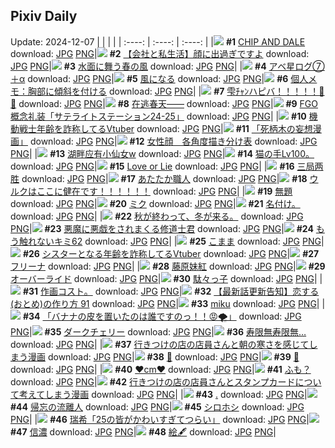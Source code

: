 ## Pixiv Daily
Update: 2024-12-07
|      |      |      |
| :----: | :----: | :----: |
|![](https://pixiv.microyu.workers.dev/c/240x480/img-master/img/2024/12/06/00/00/52/124929117_p0_master1200.jpg) **#1** [CHIP AND DALE](https://www.pixiv.net/artworks/124929117) download: [JPG](https://pixiv.microyu.workers.dev/img-original/img/2024/12/06/00/00/52/124929117_p0.jpg) [PNG](https://pixiv.microyu.workers.dev/img-original/img/2024/12/06/00/00/52/124929117_p0.png)|![](https://pixiv.microyu.workers.dev/c/240x480/img-master/img/2024/12/06/12/00/11/124939167_p0_master1200.jpg) **#2** [【会社と私生活】顔に出過ぎですよ](https://www.pixiv.net/artworks/124939167) download: [JPG](https://pixiv.microyu.workers.dev/img-original/img/2024/12/06/12/00/11/124939167_p0.jpg) [PNG](https://pixiv.microyu.workers.dev/img-original/img/2024/12/06/12/00/11/124939167_p0.png)|![](https://pixiv.microyu.workers.dev/c/240x480/img-master/img/2024/12/05/07/30/01/124909023_p0_master1200.jpg) **#3** [水面に舞う春の風](https://www.pixiv.net/artworks/124909023) download: [JPG](https://pixiv.microyu.workers.dev/img-original/img/2024/12/05/07/30/01/124909023_p0.jpg) [PNG](https://pixiv.microyu.workers.dev/img-original/img/2024/12/05/07/30/01/124909023_p0.png)|
|![](https://pixiv.microyu.workers.dev/c/240x480/img-master/img/2024/12/06/12/08/45/124920084_p0_master1200.jpg) **#4** [アベ星ログ⑦＋α](https://www.pixiv.net/artworks/124920084) download: [JPG](https://pixiv.microyu.workers.dev/img-original/img/2024/12/06/12/08/45/124920084_p0.jpg) [PNG](https://pixiv.microyu.workers.dev/img-original/img/2024/12/06/12/08/45/124920084_p0.png)|![](https://pixiv.microyu.workers.dev/c/240x480/img-master/img/2024/12/06/20/17/59/124949134_p0_master1200.jpg) **#5** [風になる](https://www.pixiv.net/artworks/124949134) download: [JPG](https://pixiv.microyu.workers.dev/img-original/img/2024/12/06/20/17/59/124949134_p0.jpg) [PNG](https://pixiv.microyu.workers.dev/img-original/img/2024/12/06/20/17/59/124949134_p0.png)|![](https://pixiv.microyu.workers.dev/c/240x480/img-master/img/2024/12/05/06/00/04/124907910_p0_master1200.jpg) **#6** [個人メモ：胸部に傾斜を付ける](https://www.pixiv.net/artworks/124907910) download: [JPG](https://pixiv.microyu.workers.dev/img-original/img/2024/12/05/06/00/04/124907910_p0.jpg) [PNG](https://pixiv.microyu.workers.dev/img-original/img/2024/12/05/06/00/04/124907910_p0.png)|
|![](https://pixiv.microyu.workers.dev/c/240x480/img-master/img/2024/12/06/00/00/01/124928874_p0_master1200.jpg) **#7** [雫ﾁｬﾝハピバ！！！！！🎂🎉](https://www.pixiv.net/artworks/124928874) download: [JPG](https://pixiv.microyu.workers.dev/img-original/img/2024/12/06/00/00/01/124928874_p0.jpg) [PNG](https://pixiv.microyu.workers.dev/img-original/img/2024/12/06/00/00/01/124928874_p0.png)|![](https://pixiv.microyu.workers.dev/c/240x480/img-master/img/2024/12/06/00/00/14/124928964_p0_master1200.jpg) **#8** [在逃春天——](https://www.pixiv.net/artworks/124928964) download: [JPG](https://pixiv.microyu.workers.dev/img-original/img/2024/12/06/00/00/14/124928964_p0.jpg) [PNG](https://pixiv.microyu.workers.dev/img-original/img/2024/12/06/00/00/14/124928964_p0.png)|![](https://pixiv.microyu.workers.dev/c/240x480/img-master/img/2024/12/06/12/33/16/124939757_p0_master1200.jpg) **#9** [FGO概念礼装「サテライトステーション24-25」](https://www.pixiv.net/artworks/124939757) download: [JPG](https://pixiv.microyu.workers.dev/img-original/img/2024/12/06/12/33/16/124939757_p0.jpg) [PNG](https://pixiv.microyu.workers.dev/img-original/img/2024/12/06/12/33/16/124939757_p0.png)|
|![](https://pixiv.microyu.workers.dev/c/240x480/img-master/img/2024/12/05/21/06/48/124923479_p0_master1200.jpg) **#10** [機動戦士年齢を詐称してるVtuber](https://www.pixiv.net/artworks/124923479) download: [JPG](https://pixiv.microyu.workers.dev/img-original/img/2024/12/05/21/06/48/124923479_p0.jpg) [PNG](https://pixiv.microyu.workers.dev/img-original/img/2024/12/05/21/06/48/124923479_p0.png)|![](https://pixiv.microyu.workers.dev/c/240x480/img-master/img/2024/12/05/12/26/23/124912751_p0_master1200.jpg) **#11** [「死柄木の妄想漫画」](https://www.pixiv.net/artworks/124912751) download: [JPG](https://pixiv.microyu.workers.dev/img-original/img/2024/12/05/12/26/23/124912751_p0.jpg) [PNG](https://pixiv.microyu.workers.dev/img-original/img/2024/12/05/12/26/23/124912751_p0.png)|![](https://pixiv.microyu.workers.dev/c/240x480/img-master/img/2024/12/05/00/00/19/124901887_p0_master1200.jpg) **#12** [女性顔　各角度描き分け表](https://www.pixiv.net/artworks/124901887) download: [JPG](https://pixiv.microyu.workers.dev/img-original/img/2024/12/05/00/00/19/124901887_p0.jpg) [PNG](https://pixiv.microyu.workers.dev/img-original/img/2024/12/05/00/00/19/124901887_p0.png)|
|![](https://pixiv.microyu.workers.dev/c/240x480/img-master/img/2024/12/05/12/32/47/124912861_p0_master1200.jpg) **#13** [湖畔应有小仙女w](https://www.pixiv.net/artworks/124912861) download: [JPG](https://pixiv.microyu.workers.dev/img-original/img/2024/12/05/12/32/47/124912861_p0.jpg) [PNG](https://pixiv.microyu.workers.dev/img-original/img/2024/12/05/12/32/47/124912861_p0.png)|![](https://pixiv.microyu.workers.dev/c/240x480/img-master/img/2024/12/05/05/48/14/124907791_p0_master1200.jpg) **#14** [猫の手Lv100。](https://www.pixiv.net/artworks/124907791) download: [JPG](https://pixiv.microyu.workers.dev/img-original/img/2024/12/05/05/48/14/124907791_p0.jpg) [PNG](https://pixiv.microyu.workers.dev/img-original/img/2024/12/05/05/48/14/124907791_p0.png)|![](https://pixiv.microyu.workers.dev/c/240x480/img-master/img/2024/12/06/20/10/04/124948908_p0_master1200.jpg) **#15** [Love or Lie](https://www.pixiv.net/artworks/124948908) download: [JPG](https://pixiv.microyu.workers.dev/img-original/img/2024/12/06/20/10/04/124948908_p0.jpg) [PNG](https://pixiv.microyu.workers.dev/img-original/img/2024/12/06/20/10/04/124948908_p0.png)|
|![](https://pixiv.microyu.workers.dev/c/240x480/img-master/img/2024/12/05/18/49/46/124919498_p0_master1200.jpg) **#16** [三局两胜](https://www.pixiv.net/artworks/124919498) download: [JPG](https://pixiv.microyu.workers.dev/img-original/img/2024/12/05/18/49/46/124919498_p0.jpg) [PNG](https://pixiv.microyu.workers.dev/img-original/img/2024/12/05/18/49/46/124919498_p0.png)|![](https://pixiv.microyu.workers.dev/c/240x480/img-master/img/2024/12/06/20/30/02/124949489_p0_master1200.jpg) **#17** [あたたか職人](https://www.pixiv.net/artworks/124949489) download: [JPG](https://pixiv.microyu.workers.dev/img-original/img/2024/12/06/20/30/02/124949489_p0.jpg) [PNG](https://pixiv.microyu.workers.dev/img-original/img/2024/12/06/20/30/02/124949489_p0.png)|![](https://pixiv.microyu.workers.dev/c/240x480/img-master/img/2024/12/05/23/42/25/124928287_p0_master1200.jpg) **#18** [ウルクはここに健在です！！！！！！](https://www.pixiv.net/artworks/124928287) download: [JPG](https://pixiv.microyu.workers.dev/img-original/img/2024/12/05/23/42/25/124928287_p0.jpg) [PNG](https://pixiv.microyu.workers.dev/img-original/img/2024/12/05/23/42/25/124928287_p0.png)|
|![](https://pixiv.microyu.workers.dev/c/240x480/img-master/img/2024/12/06/00/32/54/124930360_p0_master1200.jpg) **#19** [無題](https://www.pixiv.net/artworks/124930360) download: [JPG](https://pixiv.microyu.workers.dev/img-original/img/2024/12/06/00/32/54/124930360_p0.jpg) [PNG](https://pixiv.microyu.workers.dev/img-original/img/2024/12/06/00/32/54/124930360_p0.png)|![](https://pixiv.microyu.workers.dev/c/240x480/img-master/img/2024/12/06/00/00/14/124928956_p0_master1200.jpg) **#20** [ミク](https://www.pixiv.net/artworks/124928956) download: [JPG](https://pixiv.microyu.workers.dev/img-original/img/2024/12/06/00/00/14/124928956_p0.jpg) [PNG](https://pixiv.microyu.workers.dev/img-original/img/2024/12/06/00/00/14/124928956_p0.png)|![](https://pixiv.microyu.workers.dev/c/240x480/img-master/img/2024/12/06/08/15/39/124936309_p0_master1200.jpg) **#21** [名付け。](https://www.pixiv.net/artworks/124936309) download: [JPG](https://pixiv.microyu.workers.dev/img-original/img/2024/12/06/08/15/39/124936309_p0.jpg) [PNG](https://pixiv.microyu.workers.dev/img-original/img/2024/12/06/08/15/39/124936309_p0.png)|
|![](https://pixiv.microyu.workers.dev/c/240x480/img-master/img/2024/12/06/18/50/45/124946512_p0_master1200.jpg) **#22** [秋が終わって、冬が来る。](https://www.pixiv.net/artworks/124946512) download: [JPG](https://pixiv.microyu.workers.dev/img-original/img/2024/12/06/18/50/45/124946512_p0.jpg) [PNG](https://pixiv.microyu.workers.dev/img-original/img/2024/12/06/18/50/45/124946512_p0.png)|![](https://pixiv.microyu.workers.dev/c/240x480/img-master/img/2024/12/06/18/07/30/124945448_p0_master1200.jpg) **#23** [悪魔に悪戯をされまくる修道士君](https://www.pixiv.net/artworks/124945448) download: [JPG](https://pixiv.microyu.workers.dev/img-original/img/2024/12/06/18/07/30/124945448_p0.jpg) [PNG](https://pixiv.microyu.workers.dev/img-original/img/2024/12/06/18/07/30/124945448_p0.png)|![](https://pixiv.microyu.workers.dev/c/240x480/img-master/img/2024/12/05/16/55/43/124916799_p0_master1200.jpg) **#24** [もう触れないキミ62](https://www.pixiv.net/artworks/124916799) download: [JPG](https://pixiv.microyu.workers.dev/img-original/img/2024/12/05/16/55/43/124916799_p0.jpg) [PNG](https://pixiv.microyu.workers.dev/img-original/img/2024/12/05/16/55/43/124916799_p0.png)|
|![](https://pixiv.microyu.workers.dev/c/240x480/img-master/img/2024/12/05/18/16/24/124918672_p0_master1200.jpg) **#25** [こまま](https://www.pixiv.net/artworks/124918672) download: [JPG](https://pixiv.microyu.workers.dev/img-original/img/2024/12/05/18/16/24/124918672_p0.jpg) [PNG](https://pixiv.microyu.workers.dev/img-original/img/2024/12/05/18/16/24/124918672_p0.png)|![](https://pixiv.microyu.workers.dev/c/240x480/img-master/img/2024/12/06/21/20/06/124951139_p0_master1200.jpg) **#26** [シスターとなる年齢を詐称してるVtuber](https://www.pixiv.net/artworks/124951139) download: [JPG](https://pixiv.microyu.workers.dev/img-original/img/2024/12/06/21/20/06/124951139_p0.jpg) [PNG](https://pixiv.microyu.workers.dev/img-original/img/2024/12/06/21/20/06/124951139_p0.png)|![](https://pixiv.microyu.workers.dev/c/240x480/img-master/img/2024/12/06/00/00/13/124928953_p0_master1200.jpg) **#27** [フリーナ](https://www.pixiv.net/artworks/124928953) download: [JPG](https://pixiv.microyu.workers.dev/img-original/img/2024/12/06/00/00/13/124928953_p0.jpg) [PNG](https://pixiv.microyu.workers.dev/img-original/img/2024/12/06/00/00/13/124928953_p0.png)|
|![](https://pixiv.microyu.workers.dev/c/240x480/img-master/img/2024/12/05/01/22/44/124904440_p0_master1200.jpg) **#28** [藤原妹紅](https://www.pixiv.net/artworks/124904440) download: [JPG](https://pixiv.microyu.workers.dev/img-original/img/2024/12/05/01/22/44/124904440_p0.jpg) [PNG](https://pixiv.microyu.workers.dev/img-original/img/2024/12/05/01/22/44/124904440_p0.png)|![](https://pixiv.microyu.workers.dev/c/240x480/img-master/img/2024/12/05/18/06/45/124918434_p0_master1200.jpg) **#29** [オーバーライド](https://www.pixiv.net/artworks/124918434) download: [JPG](https://pixiv.microyu.workers.dev/img-original/img/2024/12/05/18/06/45/124918434_p0.jpg) [PNG](https://pixiv.microyu.workers.dev/img-original/img/2024/12/05/18/06/45/124918434_p0.png)|![](https://pixiv.microyu.workers.dev/c/240x480/img-master/img/2024/12/06/18/32/09/124946077_p0_master1200.jpg) **#30** [駄々っ子](https://www.pixiv.net/artworks/124946077) download: [JPG](https://pixiv.microyu.workers.dev/img-original/img/2024/12/06/18/32/09/124946077_p0.jpg) [PNG](https://pixiv.microyu.workers.dev/img-original/img/2024/12/06/18/32/09/124946077_p0.png)|
|![](https://pixiv.microyu.workers.dev/c/240x480/img-master/img/2024/12/06/08/16/25/124936320_p0_master1200.jpg) **#31** [作画コスト。](https://www.pixiv.net/artworks/124936320) download: [JPG](https://pixiv.microyu.workers.dev/img-original/img/2024/12/06/08/16/25/124936320_p0.jpg) [PNG](https://pixiv.microyu.workers.dev/img-original/img/2024/12/06/08/16/25/124936320_p0.png)|![](https://pixiv.microyu.workers.dev/c/240x480/img-master/img/2024/12/06/12/27/37/124939657_p0_master1200.jpg) **#32** [【最新話更新告知】恋する(おとめ)の作り方 91](https://www.pixiv.net/artworks/124939657) download: [JPG](https://pixiv.microyu.workers.dev/img-original/img/2024/12/06/12/27/37/124939657_p0.jpg) [PNG](https://pixiv.microyu.workers.dev/img-original/img/2024/12/06/12/27/37/124939657_p0.png)|![](https://pixiv.microyu.workers.dev/c/240x480/img-master/img/2024/12/05/06/38/59/124908374_p0_master1200.jpg) **#33** [miku](https://www.pixiv.net/artworks/124908374) download: [JPG](https://pixiv.microyu.workers.dev/img-original/img/2024/12/05/06/38/59/124908374_p0.jpg) [PNG](https://pixiv.microyu.workers.dev/img-original/img/2024/12/05/06/38/59/124908374_p0.png)|
|![](https://pixiv.microyu.workers.dev/c/240x480/img-master/img/2024/12/05/19/01/15/124919865_p0_master1200.jpg) **#34** [「バナナの皮を置いたのは誰ですのっ！！😡🌪️」](https://www.pixiv.net/artworks/124919865) download: [JPG](https://pixiv.microyu.workers.dev/img-original/img/2024/12/05/19/01/15/124919865_p0.jpg) [PNG](https://pixiv.microyu.workers.dev/img-original/img/2024/12/05/19/01/15/124919865_p0.png)|![](https://pixiv.microyu.workers.dev/c/240x480/img-master/img/2024/12/05/08/54/41/124909993_p0_master1200.jpg) **#35** [ダークチェリー](https://www.pixiv.net/artworks/124909993) download: [JPG](https://pixiv.microyu.workers.dev/img-original/img/2024/12/05/08/54/41/124909993_p0.jpg) [PNG](https://pixiv.microyu.workers.dev/img-original/img/2024/12/05/08/54/41/124909993_p0.png)|![](https://pixiv.microyu.workers.dev/c/240x480/img-master/img/2024/12/06/07/08/17/124935499_p0_master1200.jpg) **#36** [寿限無寿限無…](https://www.pixiv.net/artworks/124935499) download: [JPG](https://pixiv.microyu.workers.dev/img-original/img/2024/12/06/07/08/17/124935499_p0.jpg) [PNG](https://pixiv.microyu.workers.dev/img-original/img/2024/12/06/07/08/17/124935499_p0.png)|
|![](https://pixiv.microyu.workers.dev/c/240x480/img-master/img/2024/12/06/00/13/32/124929781_p0_master1200.jpg) **#37** [行きつけの店の店員さんと朝の寒さを感じてしまう漫画](https://www.pixiv.net/artworks/124929781) download: [JPG](https://pixiv.microyu.workers.dev/img-original/img/2024/12/06/00/13/32/124929781_p0.jpg) [PNG](https://pixiv.microyu.workers.dev/img-original/img/2024/12/06/00/13/32/124929781_p0.png)|![](https://pixiv.microyu.workers.dev/c/240x480/img-master/img/2024/12/05/23/40/45/124928233_p0_master1200.jpg) **#38** [📛](https://www.pixiv.net/artworks/124928233) download: [JPG](https://pixiv.microyu.workers.dev/img-original/img/2024/12/05/23/40/45/124928233_p0.jpg) [PNG](https://pixiv.microyu.workers.dev/img-original/img/2024/12/05/23/40/45/124928233_p0.png)|![](https://pixiv.microyu.workers.dev/c/240x480/img-master/img/2024/12/05/17/44/28/124917796_p0_master1200.jpg) **#39** [📖](https://www.pixiv.net/artworks/124917796) download: [JPG](https://pixiv.microyu.workers.dev/img-original/img/2024/12/05/17/44/28/124917796_p0.jpg) [PNG](https://pixiv.microyu.workers.dev/img-original/img/2024/12/05/17/44/28/124917796_p0.png)|
|![](https://pixiv.microyu.workers.dev/c/240x480/img-master/img/2024/12/05/20/45/24/124922732_p0_master1200.jpg) **#40** [❤️cm❤️](https://www.pixiv.net/artworks/124922732) download: [JPG](https://pixiv.microyu.workers.dev/img-original/img/2024/12/05/20/45/24/124922732_p0.jpg) [PNG](https://pixiv.microyu.workers.dev/img-original/img/2024/12/05/20/45/24/124922732_p0.png)|![](https://pixiv.microyu.workers.dev/c/240x480/img-master/img/2024/12/06/23/29/06/124955330_p0_master1200.jpg) **#41** [ふも？](https://www.pixiv.net/artworks/124955330) download: [JPG](https://pixiv.microyu.workers.dev/img-original/img/2024/12/06/23/29/06/124955330_p0.jpg) [PNG](https://pixiv.microyu.workers.dev/img-original/img/2024/12/06/23/29/06/124955330_p0.png)|![](https://pixiv.microyu.workers.dev/c/240x480/img-master/img/2024/12/05/01/17/07/124904308_p0_master1200.jpg) **#42** [行きつけの店の店員さんとスタンプカードについて考えてしまう漫画](https://www.pixiv.net/artworks/124904308) download: [JPG](https://pixiv.microyu.workers.dev/img-original/img/2024/12/05/01/17/07/124904308_p0.jpg) [PNG](https://pixiv.microyu.workers.dev/img-original/img/2024/12/05/01/17/07/124904308_p0.png)|
|![](https://pixiv.microyu.workers.dev/c/240x480/img-master/img/2024/12/05/01/03/18/124903985_p0_master1200.jpg) **#43** [.](https://www.pixiv.net/artworks/124903985) download: [JPG](https://pixiv.microyu.workers.dev/img-original/img/2024/12/05/01/03/18/124903985_p0.jpg) [PNG](https://pixiv.microyu.workers.dev/img-original/img/2024/12/05/01/03/18/124903985_p0.png)|![](https://pixiv.microyu.workers.dev/c/240x480/img-master/img/2024/12/06/18/00/10/124945100_p0_master1200.jpg) **#44** [帰忘の流離人](https://www.pixiv.net/artworks/124945100) download: [JPG](https://pixiv.microyu.workers.dev/img-original/img/2024/12/06/18/00/10/124945100_p0.jpg) [PNG](https://pixiv.microyu.workers.dev/img-original/img/2024/12/06/18/00/10/124945100_p0.png)|![](https://pixiv.microyu.workers.dev/c/240x480/img-master/img/2024/12/05/01/07/16/124904077_p0_master1200.jpg) **#45** [シロホシ](https://www.pixiv.net/artworks/124904077) download: [JPG](https://pixiv.microyu.workers.dev/img-original/img/2024/12/05/01/07/16/124904077_p0.jpg) [PNG](https://pixiv.microyu.workers.dev/img-original/img/2024/12/05/01/07/16/124904077_p0.png)|
|![](https://pixiv.microyu.workers.dev/c/240x480/img-master/img/2024/12/05/13/36/40/124913789_p0_master1200.jpg) **#46** [瑞希「25の皆がかわいすぎてつらい」](https://www.pixiv.net/artworks/124913789) download: [JPG](https://pixiv.microyu.workers.dev/img-original/img/2024/12/05/13/36/40/124913789_p0.jpg) [PNG](https://pixiv.microyu.workers.dev/img-original/img/2024/12/05/13/36/40/124913789_p0.png)|![](https://pixiv.microyu.workers.dev/c/240x480/img-master/img/2024/12/05/19/21/20/124920364_p0_master1200.jpg) **#47** [信濃](https://www.pixiv.net/artworks/124920364) download: [JPG](https://pixiv.microyu.workers.dev/img-original/img/2024/12/05/19/21/20/124920364_p0.jpg) [PNG](https://pixiv.microyu.workers.dev/img-original/img/2024/12/05/19/21/20/124920364_p0.png)|![](https://pixiv.microyu.workers.dev/c/240x480/img-master/img/2024/12/06/22/40/26/124953798_p0_master1200.jpg) **#48** [絵🖋](https://www.pixiv.net/artworks/124953798) download: [JPG](https://pixiv.microyu.workers.dev/img-original/img/2024/12/06/22/40/26/124953798_p0.jpg) [PNG](https://pixiv.microyu.workers.dev/img-original/img/2024/12/06/22/40/26/124953798_p0.png)|
